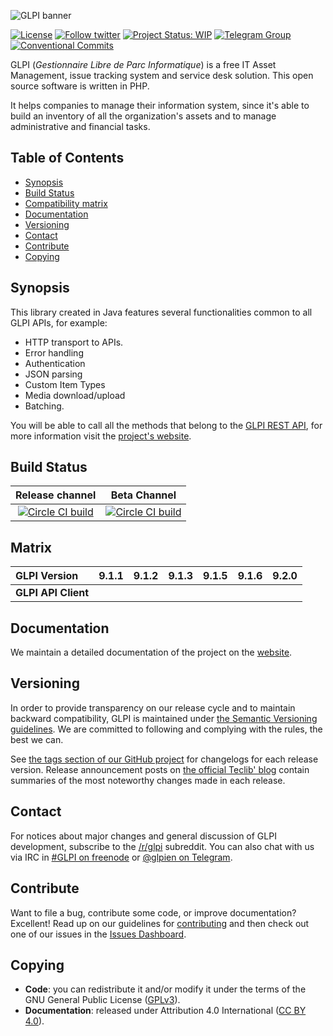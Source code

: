 ![GLPI banner](https://user-images.githubusercontent.com/29282308/31666160-8ad74b1a-b34b-11e7-839b-043255af4f58.png)

[![License](https://img.shields.io/github/license/glpi-project/java-library-glpi.svg?&label=License)](https://github.com/glpi-project/java-library-glpi/blob/develop/LICENSE.md)
[![Follow twitter](https://img.shields.io/twitter/follow/GLPI_PROJECT.svg?style=social&label=Twitter&style=flat-square)](https://twitter.com/GLPI_PROJECT)
[![Project Status: WIP](http://www.repostatus.org/badges/latest/wip.svg)](http://www.repostatus.org/)
[![Telegram Group](https://img.shields.io/badge/Telegram-Group-blue.svg)](https://t.me/glpien)
[![Conventional Commits](https://img.shields.io/badge/Conventional%20Commits-1.0.0-yellow.svg)](https://conventionalcommits.org)

GLPI (_Gestionnaire Libre de Parc Informatique_) is a free IT Asset Management, issue tracking system and service desk solution. This open source software is written in PHP.

It helps companies to manage their information system, since it's able to build an inventory of all the organization's assets and to manage administrative and financial tasks.

## Table of Contents

* [Synopsis](#synopsis)
* [Build Status](#build-status)
* [Compatibility matrix](#matrix)
* [Documentation](#documentation)
* [Versioning](#versioning)
* [Contact](#contact)
* [Contribute](#contribute)
* [Copying](#copying)

## Synopsis

This library created in Java features several functionalities common to all GLPI APIs, for example:

* HTTP transport to APIs.
* Error handling
* Authentication
* JSON parsing
* Custom Item Types
* Media download/upload
* Batching.

You will be able to call all the methods that belong to the [GLPI REST API](https://github.com/glpi-project/glpi/blob/master/apirest.md), for more information visit the [project's website](https://glpi-project.github.io/java-library-glpi/).

## Build Status

|**Release channel**|Beta Channel|
|:---:|:---:|
|[![Circle CI build](https://circleci.com/gh/glpi-project/java-library-glpi/tree/master.svg?style=svg)](https://circleci.com/gh/glpi-project/java-library-glpi/tree/master)|[![Circle CI build](https://circleci.com/gh/glpi-project/java-library-glpi/tree/develop.svg?style=svg)](https://circleci.com/gh/glpi-project/java-library-glpi/tree/develop)|

## Matrix

|**GLPI Version**|9.1.1|9.1.2|9.1.3|9.1.5|9.1.6|9.2.0|
|:----|----|----|----|---|---|---|
|**GLPI API Client**|||||||

## Documentation

We maintain a detailed documentation of the project on the [website](https://glpi-project.github.io/java-library-glpi/).

## Versioning

In order to provide transparency on our release cycle and to maintain backward compatibility, GLPI is maintained under [the Semantic Versioning guidelines](http://semver.org/). We are committed to following and complying with the rules, the best we can.

See [the tags section of our GitHub project](https://github.com/glpi-project/java-library-glpi/tags) for changelogs for each release version. Release announcement posts on [the official Teclib' blog](http://www.teclib-edition.com/en/communities/blog-posts/) contain summaries of the most noteworthy changes made in each release.

## Contact

For notices about major changes and general discussion of GLPI development, subscribe to the [/r/glpi](http://www.reddit.com/r/glpi) subreddit.
You can also chat with us via IRC in [#GLPI on freenode](http://webchat.freenode.net/?channels=GLPI]) or [@glpien on Telegram](https://t.me/glpien).

## Contribute

Want to file a bug, contribute some code, or improve documentation? Excellent! Read up on our
guidelines for [contributing](./CONTRIBUTING.md) and then check out one of our issues in the [Issues Dashboard](https://github.com/glpi-project/java-library-glpi/issues).

## Copying

* **Code**: you can redistribute it and/or modify
    it under the terms of the GNU General Public License ([GPLv3](https://www.gnu.org/licenses/gpl-3.0.en.html)).
* **Documentation**: released under Attribution 4.0 International ([CC BY 4.0](https://creativecommons.org/licenses/by/4.0/)).
